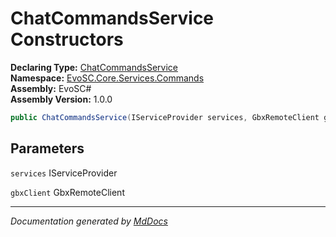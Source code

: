 ﻿<!--  
  <auto-generated>   
    The contents of this file were generated by a tool.  
    Changes to this file may be list if the file is regenerated  
  </auto-generated>   
-->

# ChatCommandsService Constructors

**Declaring Type:** [ChatCommandsService](../index.md)  
**Namespace:** [EvoSC.Core.Services.Commands](../../index.md)  
**Assembly:** EvoSC\#  
**Assembly Version:** 1.0.0

```csharp
public ChatCommandsService(IServiceProvider services, GbxRemoteClient gbxClient);
```

## Parameters

`services`  IServiceProvider

`gbxClient`  GbxRemoteClient

___

*Documentation generated by [MdDocs](https://github.com/ap0llo/mddocs)*
